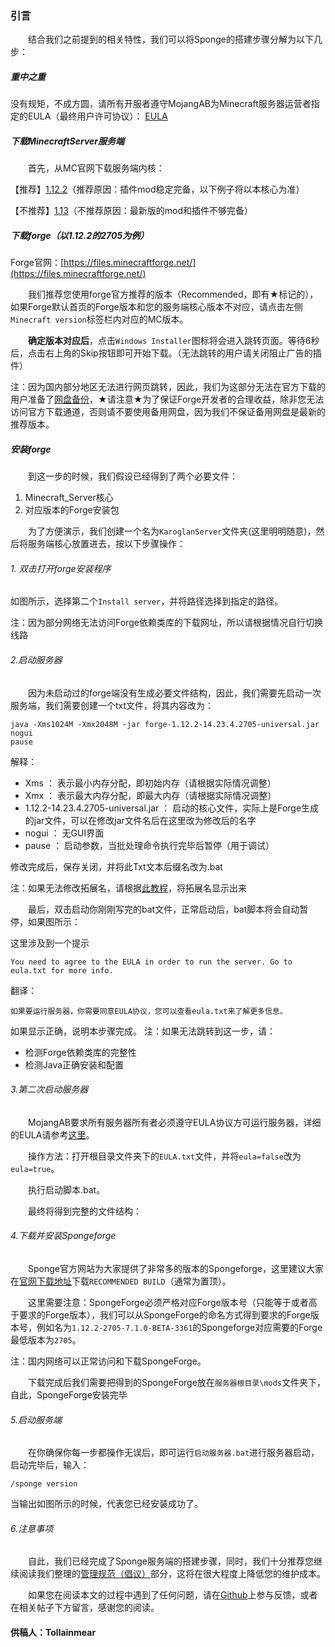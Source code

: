 ### 引言
&emsp;&emsp;结合我们之前提到的相关特性，我们可以将Sponge的搭建步骤分解为以下几步：
##### 重中之重
没有规矩，不成方圆，请所有开服者遵守MojangAB为Minecraft服务器运营者指定的EULA（最终用户许可协议）：
[EULA](https://account.mojang.com/documents/minecraft_eula)
##### 下载MinecraftServer服务端
&emsp;&emsp;首先，从MC官网下载服务端内核：

【推荐】[1.12.2](http://s3.amazonaws.com/Minecraft.Download/versions/1.12.2/minecraft_server.1.12.2.jar)（推荐原因：插件mod稳定完备，以下例子将以本核心为准）

【不推荐】[1.13](https://launcher.mojang.com/mc/game/1.13/server/d0caafb8438ebd206f99930cfaecfa6c9a13dca0/server.jar)（不推荐原因：最新版的mod和插件不够完备）
##### 下载forge（以1.12.2的2705为例）
Forge官网：[https://files.minecraftforge.net/](https://files.minecraftforge.net/)

&emsp;&emsp;我们推荐您使用forge官方推荐的版本（Recommended，即有★标记的），如果Forge默认首页的Forge版本和您的服务端核心版本不对应，请点击左侧`Minecraft version`标签栏内对应的MC版本。

&emsp;&emsp;**确定版本对应后**，点击`Windows Installer`图标将会进入跳转页面。等待6秒后，点击右上角的Skip按钮即可开始下载。（无法跳转的用户请关闭阻止广告的插件）

注：因为国内部分地区无法进行网页跳转，因此，我们为这部分无法在官方下载的用户准备了[网盘备份](https://pan.baidu.com/s/1bMcI0wJ16lbAI-Xfbvb4Wg)，★请注意★为了保证Forge开发者的合理收益，除非您无法访问官方下载通道，否则请不要使用备用网盘，因为我们不保证备用网盘是最新的推荐版本。

##### 安装forge
&emsp;&emsp;到这一步的时候，我们假设已经得到了两个必要文件：
1. Minecraft_Server核心
2. 对应版本的Forge安装包

&emsp;&emsp;为了方便演示，我们创建一个名为`KaroglanServer`文件夹(这里明明随意)，然后将服务端核心放置进去，按以下步骤操作：
###### 1. 双击打开forge安装程序
如图所示，选择第二个`Install server`，并将路径选择到指定的路径。

注：因为部分网络无法访问Forge依赖类库的下载网址，所以请根据情况自行切换线路
###### 2.启动服务器
&emsp;&emsp;因为未启动过的forge端没有生成必要文件结构，因此，我们需要先启动一次服务端，我们需要创建一个txt文件，将其内容改为：

```
java -Xms1024M -Xmx2048M -jar forge-1.12.2-14.23.4.2705-universal.jar nogui
pause
```
解释：
- Xms ： 表示最小内存分配，即初始内存（请根据实际情况调整）
- Xmx ： 表示最大内存分配，即最大内存（请根据实际情况调整）
- 1.12.2-14.23.4.2705-universal.jar ： 启动的核心文件，实际上是Forge生成的jar文件，可以在修改jar文件名后在这里改为修改后的名字
- nogui ： 无GUI界面
- pause ： 启动参数，当批处理命令执行完毕后暂停（用于调试）

修改完成后，保存关闭，并将此Txt文本后缀名改为.bat

注：如果无法修改拓展名，请根据[此教程](https://jingyan.baidu.com/article/b7001fe14f5cbe0e7282ddf5.html)，将拓展名显示出来

&emsp;&emsp;最后，双击启动你刚刚写完的bat文件，正常启动后，bat脚本将会自动暂停，如果图所示：

这里涉及到一个提示
```
You need to agree to the EULA in order to run the server. Go to eula.txt for more info.
```
翻译：
```
如果要运行服务器，你需要同意EULA协议，您可以查看eula.txt来了解更多信息。
```
如果显示正确，说明本步骤完成。
注：如果无法跳转到这一步，请：
- 检测Forge依赖类库的完整性
- 检测Java正确安装和配置
###### 3.第二次启动服务器

&emsp;&emsp;MojangAB要求所有服务器所有者必须遵守EULA协议方可运行服务器，详细的EULA请参考[这里](https://account.mojang.com/documents/minecraft_eula)。

&emsp;&emsp;操作方法：打开根目录文件夹下的`EULA.txt`文件，并将`eula=false`改为`eula=true`。

&emsp;&emsp;执行启动脚本.bat。

&emsp;&emsp;最终将得到完整的文件结构：

###### 4.下载并安装Spongeforge
&emsp;&emsp;Sponge官方网站为大家提供了非常多的版本的Spongeforge，这里建议大家在[官网下载地址](https://www.spongepowered.org/downloads/spongeforge/stable/1.12.2)下载`RECOMMENDED BUILD`（通常为置顶）。

&emsp;&emsp;这里需要注意：SpongeForge必须严格对应Forge版本号（只能等于或者高于要求的Forge版本），我们可以从SpongeForge的命名方式得到要求的Forge版本号，例如名为`1.12.2-2705-7.1.0-BETA-3361`的Spongeforge对应需要的Forge最低版本为`2705`。

注：国内网络可以正常访问和下载SpongeForge。

&emsp;&emsp;下载完成后我们需要把得到的SpongeForge放在`服务器根目录\mods`文件夹下，自此，SpongeForge安装完毕
###### 5.启动服务端
&emsp;&emsp;在你确保你每一步都操作无误后，即可运行`启动服务器.bat`进行服务器启动，启动完毕后，输入：
```
/sponge version
```
当输出如图所示的时候，代表您已经安装成功了。

###### 6.注意事项
&emsp;&emsp;自此，我们已经完成了Sponge服务端的搭建步骤，同时，我们十分推荐您继续阅读我们整理的[管理规范（倡议）](未完成)部分，这将在很大程度上降低您的维护成本。

&emsp;&emsp;如果您在阅读本文的过程中遇到了任何问题，请在[Github](https://github.com/Tollainmear/Guide-book-for-sponginism-survivors/issues)上参与反馈，或者在相关帖子下方留言，感谢您的阅读。

#### 供稿人：Tollainmear